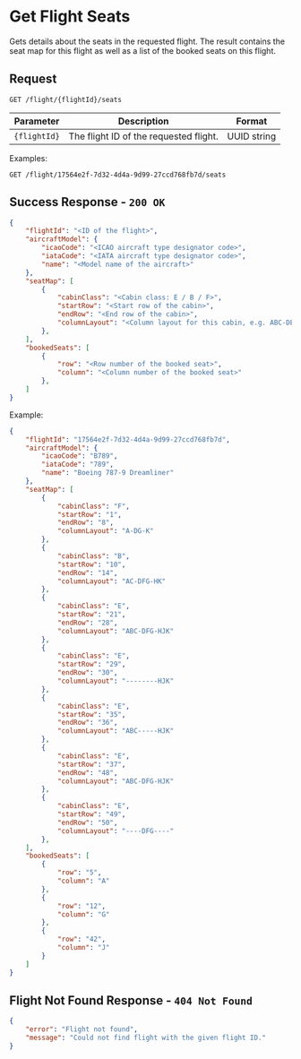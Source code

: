 # Get Flight Seats

Gets details about the seats in the requested flight. The result contains the seat map for this flight as well as a list of the booked seats on this flight.

## Request
```http
GET /flight/{flightId}/seats
```

| Parameter    | Description                            | Format      |
| ------------ | -------------------------------------- | ----------- |
| `{flightId}` | The flight ID of the requested flight. | UUID string |

Examples:
```http
GET /flight/17564e2f-7d32-4d4a-9d99-27ccd768fb7d/seats
```

## Success Response - `200 OK`

```json
{
    "flightId": "<ID of the flight>",
    "aircraftModel": {
        "icaoCode": "<ICAO aircraft type designator code>",
        "iataCode": "<IATA aircraft type designator code>",
        "name": "<Model name of the aircraft>"
    },
    "seatMap": [
        {
            "cabinClass": "<Cabin class: E / B / F>",
            "startRow": "<Start row of the cabin>",
            "endRow": "<End row of the cabin>",
            "columnLayout": "<Column layout for this cabin, e.g. ABC-DE-FGH>"
        },
    ],
    "bookedSeats": [
        {
            "row": "<Row number of the booked seat>",
            "column": "<Column number of the booked seat>"
        },
    ]
}
```

Example:
```json
{
    "flightId": "17564e2f-7d32-4d4a-9d99-27ccd768fb7d",
    "aircraftModel": {
        "icaoCode": "B789",
        "iataCode": "789",
        "name": "Boeing 787-9 Dreamliner"
    },
    "seatMap": [
        {
            "cabinClass": "F",
            "startRow": "1",
            "endRow": "8",
            "columnLayout": "A-DG-K"
        },
        {
            "cabinClass": "B",
            "startRow": "10",
            "endRow": "14",
            "columnLayout": "AC-DFG-HK"
        },
        {
            "cabinClass": "E",
            "startRow": "21",
            "endRow": "28",
            "columnLayout": "ABC-DFG-HJK"
        },
        {
            "cabinClass": "E",
            "startRow": "29",
            "endRow": "30",
            "columnLayout": "--------HJK"
        },
        {
            "cabinClass": "E",
            "startRow": "35",
            "endRow": "36",
            "columnLayout": "ABC-----HJK"
        },
        {
            "cabinClass": "E",
            "startRow": "37",
            "endRow": "48",
            "columnLayout": "ABC-DFG-HJK"
        },
        {
            "cabinClass": "E",
            "startRow": "49",
            "endRow": "50",
            "columnLayout": "----DFG----"
        },
    ],
    "bookedSeats": [
        {
            "row": "5",
            "column": "A"
        },
        {
            "row": "12",
            "column": "G"
        },
        {
            "row": "42",
            "column": "J"
        }
    ]
}
```

## Flight Not Found Response - `404 Not Found`

```json
{
    "error": "Flight not found",
    "message": "Could not find flight with the given flight ID."
}
```
